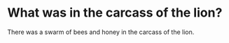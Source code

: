 # What was in the carcass of the lion?

There was a swarm of bees and honey in the carcass of the lion.
